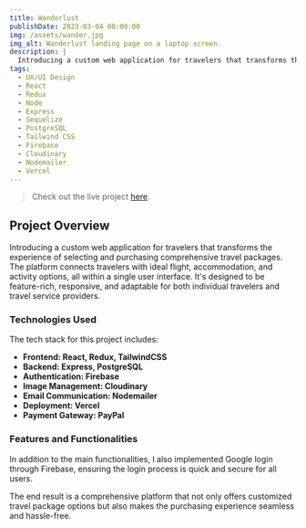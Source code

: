 ```yaml
---
title: Wanderlust
publishDate: 2023-03-04 00:00:00
img: /assets/wander.jpg
img_alt: Wanderlust landing page on a laptop screen.
description: |
  Introducing a custom web application for travelers that transforms the experience of selecting and purchasing comprehensive travel packages. The platform connects travelers with ideal flight, accommodation, and activity options, all within a single user interface. It's designed to be feature-rich, responsive, and adaptable for both individual travelers and travel service providers.
tags:
  - UX/UI Design
  - React
  - Redux
  - Node
  - Express
  - Sequelize
  - PostgreSQL
  - Tailwind CSS
  - Firebase
  - Cloudinary
  - Nodemailer
  - Vercel
---
```


> Check out the live project <a href="https://wanderlust-phi.vercel.app/" target="_blank">here</a>.

## Project Overview

Introducing a custom web application for travelers that transforms the experience of selecting and purchasing comprehensive travel packages. The platform connects travelers with ideal flight, accommodation, and activity options, all within a single user interface. It's designed to be feature-rich, responsive, and adaptable for both individual travelers and travel service providers.

### Technologies Used

The tech stack for this project includes:

- **Frontend: React, Redux, TailwindCSS**
- **Backend: Express, PostgreSQL**
- **Authentication: Firebase**
- **Image Management: Cloudinary**
- **Email Communication: Nodemailer**
- **Deployment: Vercel**
- **Payment Gateway: PayPal**

### Features and Functionalities

In addition to the main functionalities, I also implemented Google login through Firebase, ensuring the login process is quick and secure for all users.

The end result is a comprehensive platform that not only offers customized travel package options but also makes the purchasing experience seamless and hassle-free.
